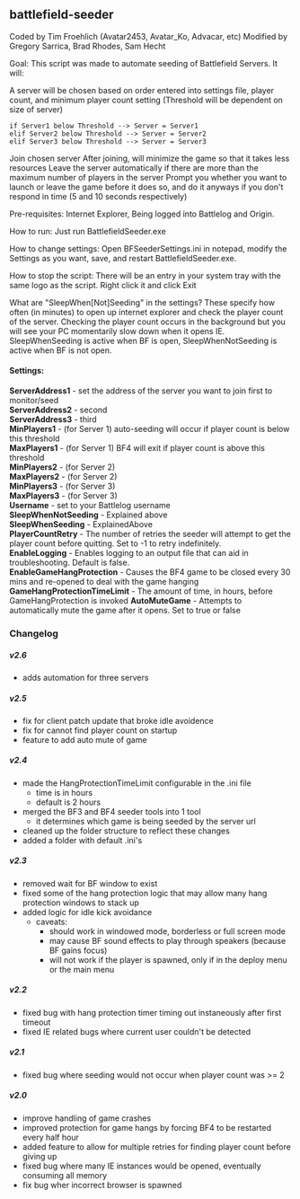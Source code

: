## battlefield-seeder

Coded by Tim Froehlich (Avatar2453, Avatar_Ko, Advacar, etc)
Modified by Gregory Sarrica, Brad Rhodes, Sam Hecht

Goal: This script was made to automate seeding of Battlefield Servers. It will:

A server will be chosen based on order entered into settings file, player count, and minimum player count setting
(Threshold will be dependent on size of server)

	if Server1 below Threshold --> Server = Server1
	elif Server2 below Threshold --> Server = Server2
	elif Server3 below Threshold --> Server = Server3
	
Join chosen server
After joining, will minimize the game so that it takes less resources
Leave the server automatically if there are more than the maximum number of players in the server
Prompt you whether you want to launch or leave the game before it does so, and do it anyways if you don't respond in time (5 and 10 seconds respectively)   

Pre-requisites: 
Internet Explorer, Being logged into Battlelog and Origin.    

How to run: 
Just run BattlefieldSeeder.exe

How to change settings: 
Open BFSeederSettings.ini in notepad, modify the Settings as you want, save, and restart BattlefieldSeeder.exe.   

How to stop the script: 
There will be an entry in your system tray with the same logo as the script. Right click it and click Exit

What are "SleepWhen[Not]Seeding" in the settings?
These specify how often (in minutes) to open up internet explorer and check the player count of the server. Checking the player count occurs in the background but you will see your PC momentarily slow down when it opens IE.
SleepWhenSeeding is active when BF is open, SleepWhenNotSeeding is active when BF is not open.

#### Settings:
**ServerAddress1** - set the address of the server you want to join first to monitor/seed  
**ServerAddress2** -                                                second  
**ServerAddress3** -                                                third  
**MinPlayers1** - (for Server 1) auto-seeding will occur if player count is below this threshold   
**MaxPlayers1** - (for Server 1) BF4 will exit if player count is above this threshold  
**MinPlayers2** - (for Server 2)  
**MaxPlayers2** - (for Server 2)  
**MinPlayers3** - (for Server 3)  
**MaxPlayers3** - (for Server 3)  
**Username** - set to your Battlelog username   
**SleepWhenNotSeeding** - Explained above   
**SleepWhenSeeding** - ExplainedAbove   
**PlayerCountRetry** - The number of retries the seeder will attempt to get the player count before quitting. Set to -1 to retry indefinitely.   
**EnableLogging** - Enables logging to an output file that can aid in troubleshooting. Default is false.   
**EnableGameHangProtection** - Causes the BF4 game to be closed every 30 mins and re-opened to deal with the game hanging   
**GameHangProtectionTimeLimit** - The amount of time, in hours, before GameHangProtection is invoked
**AutoMuteGame** - Attempts to automatically mute the game after it opens. Set to true or false

### Changelog 

##### v2.6
- adds automation for three servers

##### v2.5
- fix for client patch update that broke idle avoidence
- fix for cannot find player count on startup
- feature to add auto mute of game

##### v2.4
- made the HangProtectionTimeLimit configurable in the .ini file
   - time is in hours
   - default is 2 hours     
- merged the BF3 and BF4 seeder tools into 1 tool   
   - it determines which game is being seeded by the server url
- cleaned up the folder structure to reflect these changes
- added a folder with default .ini's   

##### v2.3
- removed wait for BF window to exist
- fixed some of the hang protection logic that may allow many hang protection windows to stack up
- added logic for idle kick avoidance
	- caveats:
		- should work in windowed mode, borderless or full screen mode
		- may cause BF sound effects to play through speakers (because BF gains focus)
		- will not work if the player is spawned, only if in the deploy menu or the main menu   
		
##### v2.2   
- fixed bug with hang protection timer timing out instaneously after first timeout
- fixed IE related bugs where current user couldn't be detected   

##### v2.1
- fixed bug where seeding would not occur when player count was >= 2

##### v2.0
- improve handling of game crashes
- improved protection for game hangs by forcing BF4 to be restarted every half hour
- added feature to allow for multiple retries for finding player count before giving up
- fixed bug where many IE instances would be opened, eventually consuming all memory
- fix bug wher incorrect browser is spawned
